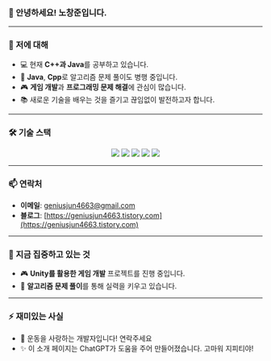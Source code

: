 ### 👋 안녕하세요! 노창준입니다.

---

### 🚀 저에 대해
- 💻 현재 **C++과 Java**를 공부하고 있습니다.
- 🌱 **Java**, **Cpp**로 알고리즘 문제 풀이도 병행 중입니다.
- 🎮 **게임 개발**과 **프로그래밍 문제 해결**에 관심이 많습니다.
- 📚 새로운 기술을 배우는 것을 즐기고 끊임없이 발전하고자 합니다.

---

### 🛠 기술 스택
<p align="center">
  <img src="https://img.shields.io/badge/C-A8B9CC?style=flat-square&logo=C&logoColor=white"/>
  <img src="https://img.shields.io/badge/C++-00599C?style=flat-square&logo=C%2B%2B&logoColor=white"/>
  <img src="https://img.shields.io/badge/C%23-239120?style=flat-square&logo=C%20Sharp&logoColor=white"/>
  <img src="https://img.shields.io/badge/Unity-000000?style=flat-square&logo=Unity&logoColor=white"/>
  <img src="https://img.shields.io/badge/Java-007396?style=flat-square&logo=Java&logoColor=white"/>
</p>

---

### 📫 연락처
- **이메일**: geniusjun4663@gmail.com
- **블로그**: [https://geniusjun4663.tistory.com](https://geniusjun4663.tistory.com)

---

### 🌟 지금 집중하고 있는 것
- 🎮 **Unity를 활용한 게임 개발** 프로젝트를 진행 중입니다.
- 🧩 **알고리즘 문제 풀이**를 통해 실력을 키우고 있습니다.

---

### ⚡ 재미있는 사실
- 🍜 운동을 사랑하는 개발자입니다! 연락주세요
- ✨ 이 소개 페이지는 ChatGPT가 도움을 주어 만들어졌습니다. 고마워 지피티야!

